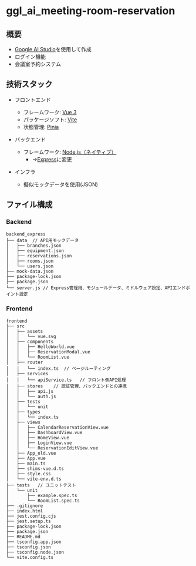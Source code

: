 # ggl_ai_meeting-room-reservation

## 概要

- [Google AI Studio](https://aistudio.google.com/prompts/new_chat)を使用して作成
- ログイン機能
- 会議室予約システム


## 技術スタック

- フロントエンド
  - フレームワーク: [Vue 3](https://ja.vuejs.org/)
  - パッケージソフト: [Vite](https://ja.vite.dev/)
  - 状態管理: [Pinia](https://pinia.vuejs.org/)
- バックエンド
  - フレームワーク: [Node.js（ネイティブ）](https://nodejs.org/ja)
    - →[Express](https://expressjs.com/ja/)に変更
    
- インフラ
  - 擬似モックデータを使用(JSON)

## ファイル構成

### Backend

```
backend_express
├── data  // API用モックデータ
│   ├── branches.json
│   ├── equipment.json
│   ├── reservations.json
│   ├── rooms.json
│   └── users.json
├── mock-data.json
├── package-lock.json
├── package.json
└── server.js // Express管理用、モジュールデータ、ミドルウェア設定、APIエンドポイント設定

```

### Frontend

```
frontend
├── src
│   ├── assets
│   │   └── vue.svg
│   ├── components
│   │   ├── HelloWorld.vue
│   │   ├── ReservationModal.vue
│   │   └── RoomList.vue
│   ├── router
│   │   └── index.ts  // ページルーティング
│   ├── services
│   │   └── apiService.ts   // フロント側API処理
│   ├── stores    // 認証管理、バックエンドとの連携
│   │   ├── api.js
│   │   └── auth.js
│   ├── tests
│   │   └── unit
│   ├── types
│   │   └── index.ts
│   ├── views
│   │   ├── CalendarReservationView.vue
│   │   ├── DashboardView.vue
│   │   ├── HomeView.vue
│   │   ├── LoginView.vue
│   │   └── ReservationEditView.vue
│   ├── App_old.vue
│   ├── App.vue
│   ├── main.ts
│   ├── shims-vue.d.ts
│   ├── style.css
│   └── vite-env.d.ts
├── tests   // ユニットテスト
│   └── unit
│       ├── example.spec.ts
│       └── RoomList.spec.ts
├── .gitignore
├── index.html
├── jest.config.cjs
├── jest.setup.ts
├── package-lock.json
├── package.json
├── README.md
├── tsconfig.app.json
├── tsconfig.json
├── tsconfig.node.json
└── vite.config.ts


```